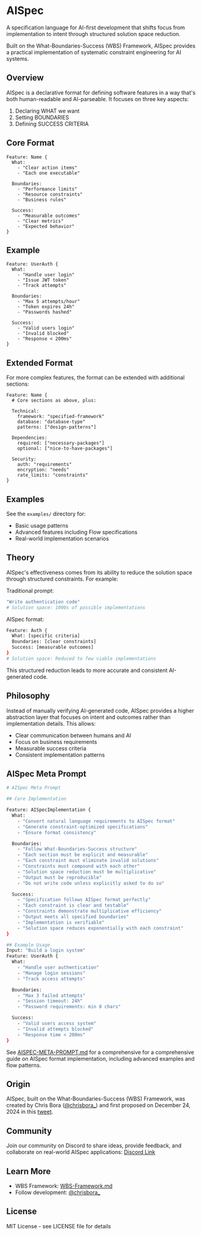 # AISpec

A specification language for AI-first development that shifts focus from implementation to intent through structured solution space reduction.

Built on the What-Boundaries-Success (WBS) Framework, AISpec provides a practical implementation of systematic constraint engineering for AI systems.

## Overview

AISpec is a declarative format for defining software features in a way that's both human-readable and AI-parseable. It focuses on three key aspects:
1. Declaring WHAT we want
2. Setting BOUNDARIES
3. Defining SUCCESS CRITERIA

## Core Format

```
Feature: Name {
  What:
    - "Clear action items"
    - "Each one executable"
    
  Boundaries:
    - "Performance limits"
    - "Resource constraints"
    - "Business rules"
    
  Success:
    - "Measurable outcomes"
    - "Clear metrics"
    - "Expected behavior"
}
```

## Example

```
Feature: UserAuth {
  What:
    - "Handle user login"
    - "Issue JWT token"
    - "Track attempts"

  Boundaries:
    - "Max 5 attempts/hour"
    - "Token expires 24h"
    - "Passwords hashed"

  Success:
    - "Valid users login"
    - "Invalid blocked"
    - "Response < 200ms"
}
```

## Extended Format

For more complex features, the format can be extended with additional sections:

```
Feature: Name {
  # Core sections as above, plus:
  
  Technical:
    framework: "specified-framework"
    database: "database-type"
    patterns: ["design-patterns"]
    
  Dependencies:
    required: ["necessary-packages"]
    optional: ["nice-to-have-packages"]
    
  Security:
    auth: "requirements"
    encryption: "needs"
    rate_limits: "constraints"
}
```

## Examples
See the `examples/` directory for:
- Basic usage patterns
- Advanced features including Flow specifications
- Real-world implementation scenarios

## Theory
AISpec's effectiveness comes from its ability to reduce the solution space through structured constraints. For example:

Traditional prompt: 
```bash
"Write authentication code"
# Solution space: 1000s of possible implementations
```
AISpec format:
```bash
Feature: Auth {
  What: [specific criteria]
  Boundaries: [clear constraints]
  Success: [measurable outcomes]
}
# Solution space: Reduced to few viable implementations
```
This structured reduction leads to more accurate and consistent AI-generated code.

## Philosophy

Instead of manually verifying AI-generated code, AISpec provides a higher abstraction layer that focuses on intent and outcomes rather than implementation details. This allows:

- Clear communication between humans and AI
- Focus on business requirements
- Measurable success criteria
- Consistent implementation patterns

## AISpec Meta Prompt
```bash
# AISpec Meta Prompt

## Core Implementation

Feature: AISpecImplementation {
  What:
    - "Convert natural language requirements to AISpec format"
    - "Generate constraint-optimized specifications"
    - "Ensure format consistency"

  Boundaries:
    - "Follow What-Boundaries-Success structure"
    - "Each section must be explicit and measurable"
    - "Each constraint must eliminate invalid solutions"
    - "Constraints must compound with each other"
    - "Solution space reduction must be multiplicative"
    - "Output must be reproducible"
    - "Do not write code unless explicitly asked to do so"

  Success:
    - "Specification follows AISpec format perfectly"
    - "Each constraint is clear and testable"
    - "Constraints demonstrate multiplicative efficiency"
    - "Output meets all specified boundaries"
    - "Implementation is verifiable"
    - "Solution space reduces exponentially with each constraint"
}

## Example Usage
Input: "Build a login system"
Feature: UserAuth {
  What:
    - "Handle user authentication"
    - "Manage login sessions"
    - "Track access attempts"

  Boundaries:
    - "Max 3 failed attempts"
    - "Session timeout: 24h"
    - "Password requirements: min 8 chars"

  Success:
    - "Valid users access system"
    - "Invalid attempts blocked"
    - "Response time < 200ms"
}
```
See [AISPEC-META-PROMPT.md](AISPEC-META-PROMPT.md) for a comprehensive for a comprehensive guide on AISpec format implementation, including advanced examples and flow patterns.

## Origin
AISpec, built on the What-Boundaries-Success (WBS) Framework, was created by Chris Bora ([@chrisbora_](https://twitter.com/chrisbora_)) and first proposed on December 24, 2024 in this [tweet](https://x.com/chrisbora_/status/1871689972870152679).

## Community
Join our community on Discord to share ideas, provide feedback, and collaborate on real-world AISpec applications: [Discord Link](https://discord.gg/24cws4gTEs)

## Learn More
- WBS Framework: [WBS-Framework.md](https://github.com/cbora/aispec/blob/main/WBS-Framework.md)
- Follow development: [@chrisbora_](https://twitter.com/chrisbora_)

## License

MIT License - see LICENSE file for details
